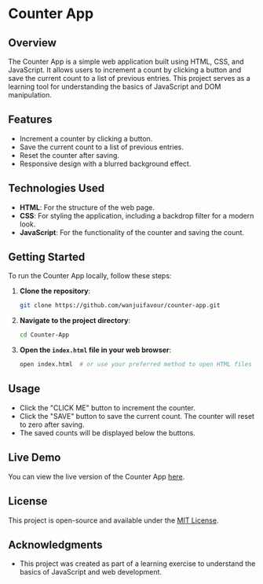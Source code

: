 # Counter App

## Overview
The Counter App is a simple web application built using HTML, CSS, and JavaScript. It allows users to increment a count by clicking a button and save the current count to a list of previous entries. This project serves as a learning tool for understanding the basics of JavaScript and DOM manipulation.

## Features
- Increment a counter by clicking a button.
- Save the current count to a list of previous entries.
- Reset the counter after saving.
- Responsive design with a blurred background effect.

## Technologies Used
- **HTML**: For the structure of the web page.
- **CSS**: For styling the application, including a backdrop filter for a modern look.
- **JavaScript**: For the functionality of the counter and saving the count.

## Getting Started
To run the Counter App locally, follow these steps:

1. **Clone the repository**:
   ```bash
   git clone https://github.com/wanjuifavour/counter-app.git
   ```

2. **Navigate to the project directory**:
   ```bash
   cd Counter-App
   ```

3. **Open the `index.html` file in your web browser**:
   ```bash
   open index.html  # or use your preferred method to open HTML files
   ```

## Usage
- Click the "CLICK ME" button to increment the counter.
- Click the "SAVE" button to save the current count. The counter will reset to zero after saving.
- The saved counts will be displayed below the buttons.

## Live Demo
You can view the live version of the Counter App [here](https://wanjuifavour.github.io/counter-app/).

## License
This project is open-source and available under the [MIT License](LICENSE).

## Acknowledgments
- This project was created as part of a learning exercise to understand the basics of JavaScript and web development. 
